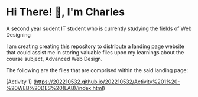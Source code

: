 # Hi There! 👋, I'm Charles

A second year sudent IT student who is currently studying the fields of Web Designing

I am creating creating this repository to distribute a landing page website that could assist me in storing valuable files upon my learnings about the course subject, Advanced Web Design.

The following are the files that are comprised within the said landing page:

[Activity 1] (https://202210532.github.io/202210532/Activity%201%20-%20WEB%20DES%20(LAB)/index.html)
